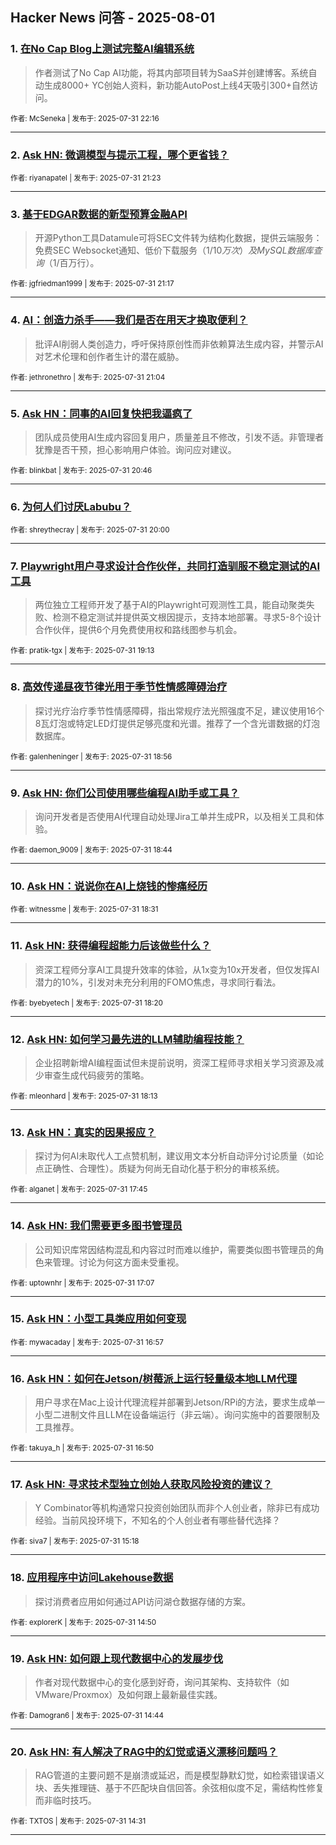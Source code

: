 ## Hacker News 问答 - 2025-08-01


### 1. [在No Cap Blog上测试完整AI编辑系统](https://news.ycombinator.com/item?id=44750784)
> 作者测试了No Cap AI功能，将其内部项目转为SaaS并创建博客。系统自动生成8000+ YC创始人资料，新功能AutoPost上线4天吸引300+自然访问。

<sub>作者: McSeneka | 发布于: 2025-07-31 22:16</sub>

---

### 2. [Ask HN: 微调模型与提示工程，哪个更省钱？](https://news.ycombinator.com/item?id=44750372)

<sub>作者: riyanapatel | 发布于: 2025-07-31 21:23</sub>

---

### 3. [基于EDGAR数据的新型预算金融API](https://news.ycombinator.com/item?id=44750294)
> 开源Python工具Datamule可将SEC文件转为结构化数据，提供云端服务：免费SEC Websocket通知、低价下载服务（$1/10万次）及MySQL数据库查询（$1/百万行）。

<sub>作者: jgfriedman1999 | 发布于: 2025-07-31 21:17</sub>

---

### 4. [AI：创造力杀手——我们是否在用天才换取便利？](https://news.ycombinator.com/item?id=44750124)
> 批评AI削弱人类创造力，呼吁保持原创性而非依赖算法生成内容，并警示AI对艺术伦理和创作者生计的潜在威胁。

<sub>作者: jethronethro | 发布于: 2025-07-31 21:04</sub>

---

### 5. [Ask HN：同事的AI回复快把我逼疯了](https://news.ycombinator.com/item?id=44749920)
> 团队成员使用AI生成内容回复用户，质量差且不修改，引发不适。非管理者犹豫是否干预，担心影响用户体验。询问应对建议。

<sub>作者: blinkbat | 发布于: 2025-07-31 20:46</sub>

---

### 6. [为何人们讨厌Labubu？](https://news.ycombinator.com/item?id=44749501)

<sub>作者: shreythecray | 发布于: 2025-07-31 20:00</sub>

---

### 7. [Playwright用户寻求设计合作伙伴，共同打造驯服不稳定测试的AI工具](https://news.ycombinator.com/item?id=44749059)
> 两位独立工程师开发了基于AI的Playwright可观测性工具，能自动聚类失败、检测不稳定测试并提供英文根因提示，支持本地部署。寻求5-8个设计合作伙伴，提供6个月免费使用权和路线图参与机会。

<sub>作者: pratik-tgx | 发布于: 2025-07-31 19:13</sub>

---

### 8. [高效传递昼夜节律光用于季节性情感障碍治疗](https://news.ycombinator.com/item?id=44748884)
> 探讨光疗治疗季节性情感障碍，指出常规疗法光照强度不足，建议使用16个8瓦灯泡或特定LED灯提供足够亮度和光谱。推荐了一个含光谱数据的灯泡数据库。

<sub>作者: galenheninger | 发布于: 2025-07-31 18:56</sub>

---

### 9. [Ask HN: 你们公司使用哪些编程AI助手或工具？](https://news.ycombinator.com/item?id=44748771)
> 询问开发者是否使用AI代理自动处理Jira工单并生成PR，以及相关工具和体验。

<sub>作者: daemon_9009 | 发布于: 2025-07-31 18:44</sub>

---

### 10. [Ask HN：说说你在AI上烧钱的惨痛经历](https://news.ycombinator.com/item?id=44748639)

<sub>作者: witnessme | 发布于: 2025-07-31 18:31</sub>

---

### 11. [Ask HN: 获得编程超能力后该做些什么？](https://news.ycombinator.com/item?id=44748504)
> 资深工程师分享AI工具提升效率的体验，从1x变为10x开发者，但仅发挥AI潜力的10%，引发对未充分利用的FOMO焦虑，寻求同行看法。

<sub>作者: byebyetech | 发布于: 2025-07-31 18:20</sub>

---

### 12. [Ask HN: 如何学习最先进的LLM辅助编程技能？](https://news.ycombinator.com/item?id=44748416)
> 企业招聘新增AI编程面试但未提前说明，资深工程师寻求相关学习资源及减少审查生成代码疲劳的策略。

<sub>作者: mleonhard | 发布于: 2025-07-31 18:13</sub>

---

### 13. [Ask HN：真实的因果报应？](https://news.ycombinator.com/item?id=44748126)
> 探讨为何AI未取代人工点赞机制，建议用文本分析自动评分讨论质量（如论点正确性、合理性）。质疑为何尚无自动化基于积分的审核系统。

<sub>作者: alganet | 发布于: 2025-07-31 17:45</sub>

---

### 14. [Ask HN: 我们需要更多图书管理员](https://news.ycombinator.com/item?id=44747692)
> 公司知识库常因结构混乱和内容过时而难以维护，需要类似图书管理员的角色来管理。讨论为何这方面未受重视。

<sub>作者: uptownhr | 发布于: 2025-07-31 17:07</sub>

---

### 15. [Ask HN：小型工具类应用如何变现](https://news.ycombinator.com/item?id=44747577)

<sub>作者: mywacaday | 发布于: 2025-07-31 16:57</sub>

---

### 16. [Ask HN：如何在Jetson/树莓派上运行轻量级本地LLM代理](https://news.ycombinator.com/item?id=44747499)
> 用户寻求在Mac上设计代理流程并部署到Jetson/RPi的方法，要求生成单一小型二进制文件且LLM在设备端运行（非云端）。询问实施中的首要限制及工具推荐。

<sub>作者: takuya_h | 发布于: 2025-07-31 16:50</sub>

---

### 17. [Ask HN: 寻求技术型独立创始人获取风险投资的建议？](https://news.ycombinator.com/item?id=44746559)
> Y Combinator等机构通常只投资创始团队而非个人创业者，除非已有成功经验。当前风投环境下，不知名的个人创业者有哪些替代选择？

<sub>作者: siva7 | 发布于: 2025-07-31 15:18</sub>

---

### 18. [应用程序中访问Lakehouse数据](https://news.ycombinator.com/item?id=44746283)
> 探讨消费者应用如何通过API访问湖仓数据存储的方案。

<sub>作者: explorerK | 发布于: 2025-07-31 14:50</sub>

---

### 19. [Ask HN: 如何跟上现代数据中心的发展步伐](https://news.ycombinator.com/item?id=44746225)
> 作者对现代数据中心的变化感到好奇，询问其架构、支持软件（如VMware/Proxmox）及如何跟上最新最佳实践。

<sub>作者: Damogran6 | 发布于: 2025-07-31 14:44</sub>

---

### 20. [Ask HN: 有人解决了RAG中的幻觉或语义漂移问题吗？](https://news.ycombinator.com/item?id=44746089)
> RAG管道的主要问题不是崩溃或延迟，而是模型静默幻觉，如检索错误语义块、丢失推理链、基于不匹配块自信回答。余弦相似度不足，需结构性修复而非临时技巧。

<sub>作者: TXTOS | 发布于: 2025-07-31 14:31</sub>

---
